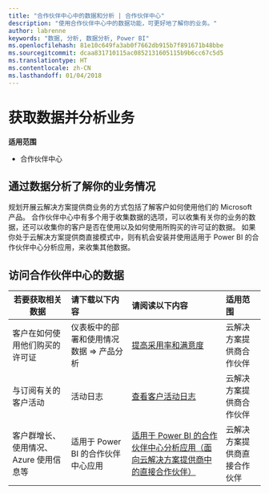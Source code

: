 ```yaml
---
title: "合作伙伴中心中的数据和分析 | 合作伙伴中心"
description: "使用合作伙伴中心中的数据功能，可更好地了解你的业务。"
author: labrenne
keywords: "数据, 分析, 数据分析, Power BI"
ms.openlocfilehash: 81e10c649fa3ab0f7662db915b7f891671b48bbe
ms.sourcegitcommit: dcaa831710115ac0852131605115b9b6cc67c5d5
ms.translationtype: HT
ms.contentlocale: zh-CN
ms.lasthandoff: 01/04/2018
---
```

# <a name="get-data-and-analyze-your-business"></a>获取数据并分析业务 

**适用范围**

-  合作伙伴中心 

## <a name="understand-how-your-business-is-doing-through-data-analysis"></a>通过数据分析了解你的业务情况

规划开展云解决方案提供商业务的方式包括了解客户如何使用他们的 Microsoft 产品。 合作伙伴中心中有多个用于收集数据的选项，可以收集有关你的业务的数据，还可以收集你的客户是否在使用以及如何使用所购买的许可证的数据。 如果你处于云解决方案提供商直接模式中，则有机会安装并使用适用于 Power BI 的合作伙伴中心分析应用，来收集其他数据。

## <a name="access-data-in-partner-center"></a>访问合作伙伴中心的数据

|**若要获取相关数据**   |**请下载以下内容**   |**请阅读以下内容**   | **适用范围**    |
|---------------------|:-----------------------|:---------------|:--------------|
|客户在如何使用他们购买的许可证   |仪表板中的部署和使用情况数据 => 产品分析   |[提高采用率和满意度](increasing-adoption-and-satisfaction.md)|云解决方案提供商合作伙伴|
|与订阅有关的客户活动   |活动日志   |[查看客户活动日志](activity-logs.md)|云解决方案提供商合作伙伴   |
|客户群增长、使用情况、Azure 使用信息等   |适用于 Power BI 的合作伙伴中心应用   |[适用于 Power BI 的合作伙伴中心分析应用（面向云解决方案提供商中的直接合作伙伴）](power-bi-app-for-direct-partners.md)|云解决方案提供商直接合作伙伴|






